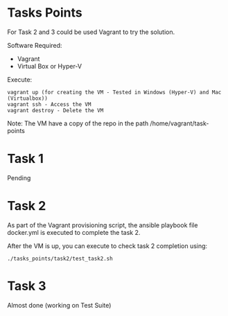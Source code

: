 # Tasks Points

For Task 2 and 3 could be used Vagrant to try the solution.

Software Required:

- Vagrant
- Virtual Box or Hyper-V

Execute:

    vagrant up (for creating the VM - Tested in Windows (Hyper-V) and Mac (Virtualbox))
    vagrant ssh - Access the VM
    vagrant destroy - Delete the VM 

Note: The VM have a copy of the repo in the path /home/vagrant/task-points         

# Task 1

Pending

# Task 2

As part of the Vagrant provisioning script, the ansible playbook file docker.yml is executed to complete the task 2.

After the VM is up, you can execute to check task 2 completion using:

    ./tasks_points/task2/test_task2.sh

# Task 3

Almost done (working on Test Suite)
